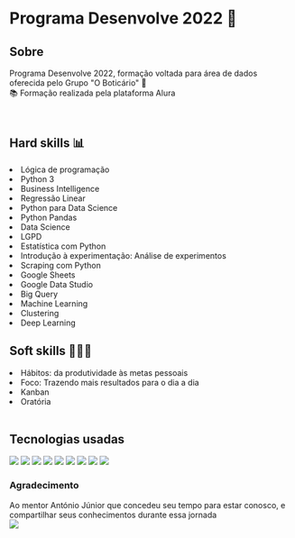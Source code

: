 # Programa Desenvolve 2022 🎲 

## Sobre 
 Programa Desenvolve 2022, formação voltada para área de dados oferecida pelo  Grupo 
"O Boticário"  🎲 </br>
📚  Formação realizada pela plataforma Alura

</br>

## Hard skills 📊 
<li> Lógica de programação 
<li> Python 3 
<li> Business Intelligence
<li> Regressão Linear
<li> Python para Data Science
<li> Python Pandas
<li> Data Science
<li> LGPD
<li> Estatística com Python
<li> Introdução à experimentação: Análise de experimentos
<li> Scraping com Python
<li> Google Sheets
<li> Google Data Studio
<li> Big Query
<li> Machine Learning
<li> Clustering
<li> Deep Learning 

</br>

## Soft skills 🙎🏻‍♀️

<li> Hábitos: da produtividade às metas pessoais
<li> Foco: Trazendo mais resultados para o dia a dia
<li> Kanban
<li> Oratória
</br>
</br>

## Tecnologias usadas
<img src="https://img.shields.io/badge/python-3670A0?style=for-the-badge&logo=python&logoColor=ffdd54"/> 
<img src="https://img.shields.io/badge/pandas-%23150458.svg?style=for-the-badge&logo=pandas&logoColor=white" /> 
<img src="https://img.shields.io/badge/numpy-%23013243.svg?style=for-the-badge&logo=numpy&logoColor=white"/>
<img src="https://img.shields.io/badge/Plotly-%233F4F75.svg?style=for-the-badge&logo=plotly&logoColor=white"/>
<img src="https://img.shields.io/badge/SciPy-%230C55A5.svg?style=for-the-badge&logo=scipy&logoColor=%white"/>
<img src="https://img.shields.io/badge/jupyter-%23FA0F00.svg?style=for-the-badge&logo=jupyter&logoColor=white"/>
<img src="https://img.shields.io/badge/Visual%20Studio%20Code-0078d7.svg?style=for-the-badge&logo=visual-studio-code&logoColor=white"/>
<img src="https://img.shields.io/badge/Colab-F9AB00?style=for-the-badge&logo=googlecolab&color=525252"/>
<img src="https://img.shields.io/badge/Kaggle-035a7d?style=for-the-badge&logo=kaggle&logoColor=white"/>  

</br>

### Agradecimento
Ao mentor António Júnior que concedeu seu tempo para estar conosco, e compartilhar seus conhecimentos durante essa jornada </br>
<a href="https://www.linkedin.com/in/acsjunior/" target="_blank"><img src="https://img.shields.io/badge/-LinkedIn-%230077B5?style=for-the-badge&logo=linkedin&logoColor=white" target="_blank"></a>